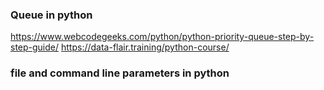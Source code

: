 ### Queue in python

https://www.webcodegeeks.com/python/python-priority-queue-step-by-step-guide/
https://data-flair.training/python-course/

### file and command line parameters in python
